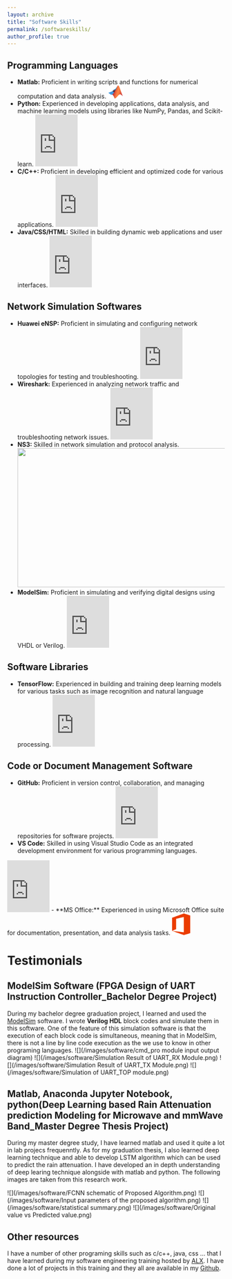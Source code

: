 ```yaml
---
layout: archive
title: "Software Skills"
permalink: /softwareskills/
author_profile: true
---
```


## Programming Languages
- **Matlab:** Proficient in writing scripts and functions for numerical computation and data analysis.   <img src="https://github.com/endalelegesse/endalelegesse.github.io/blob/main/images/software/matlab.svg" alt="Matlab Logo" height="30"> 
- **Python:** Experienced in developing applications, data analysis, and machine learning models using libraries like NumPy, Pandas, and Scikit-learn.  
  <iframe src="https://onedrive.live.com/embed?resid=9CDDD6D29488136D%212001&authkey=!AAKs2eabiOD6AQU" width="98" height="120" frameborder="0" scrolling="no"></iframe>
- **C/C++:** Proficient in developing efficient and optimized code for various applications.  
  <iframe src="https://onedrive.live.com/embed?resid=9CDDD6D29488136D%211986&authkey=!AHzrzADjUJaqUJg" width="98" height="120" frameborder="0" scrolling="no"></iframe>
- **Java/CSS/HTML:** Skilled in building dynamic web applications and user interfaces.  
  <iframe src="https://onedrive.live.com/embed?resid=9CDDD6D29488136D%211993&authkey=!AMkH677vGwKInQQ" width="98" height="120" frameborder="0" scrolling="no"></iframe>

## Network Simulation Softwares
- **Huawei eNSP:** Proficient in simulating and configuring network topologies for testing and troubleshooting.  
  <iframe src="https://onedrive.live.com/embed?resid=9CDDD6D29488136D%211990&authkey=!AIDs5leiovvN3sc" width="98" height="120" frameborder="0" scrolling="no"></iframe>
- **Wireshark:** Experienced in analyzing network traffic and troubleshooting network issues.  
  <iframe src="https://onedrive.live.com/embed?resid=9CDDD6D29488136D%212008&authkey=!AEBl-3PIMRcbNjM" width="98" height="120" frameborder="0" scrolling="no"></iframe>
- **NS3:** Skilled in network simulation and protocol analysis.  
  <img src="https://onedrive.live.com/embed?resid=9CDDD6D29488136D%211999&authkey=%21AKvJf5MZNp5ylNs&width=563&height=322" width="563" height="322" />
- **ModelSim:** Proficient in simulating and verifying digital designs using VHDL or Verilog.  
  <iframe src="https://onedrive.live.com/embed?resid=9CDDD6D29488136D%211997&authkey=!ABkZN-JIYBOBuKw" width="98" height="120" frameborder="0" scrolling="no"></iframe>

## Software Libraries
- **TensorFlow:** Experienced in building and training deep learning models for various tasks such as image recognition and natural language processing.  
  <iframe src="https://onedrive.live.com/embed?resid=9CDDD6D29488136D%212006&authkey=!APYKUBdgd3d2_98" width="98" height="120" frameborder="0" scrolling="no"></iframe>

## Code or Document Management Software
- **GitHub:** Proficient in version control, collaboration, and managing repositories for software projects.  
  <iframe src="https://onedrive.live.com/embed?resid=9CDDD6D29488136D%211989&authkey=!AK_d_NWcfi_QsHY" width="98" height="120" frameborder="0" scrolling="no"></iframe>
- **VS Code:** Skilled in using Visual Studio Code as an integrated development environment for various programming languages.  
 <iframe src="https://onedrive.live.com/embed?resid=9CDDD6D29488136D%212007&authkey=!ALJO8Dtxj2_mG1Q" width="98" height="120" frameborder="0" scrolling="no"></iframe>
- **MS Office:** Experienced in using Microsoft Office suite for documentation, presentation, and data analysis tasks.  
  <img src="https://github.com/endalelegesse/endalelegesse.github.io/blob/main/images/software/MS%20Office.svg" alt="MS Office Logo" height="50">


# Testimonials


## ModelSim Software (FPGA Design of UART Instruction Controller_Bachelor Degree Project) 

During my bachelor degree graduation project, I learned and used the [ModelSim](https://www.intel.com/content/www/us/en/software-kit/750368/modelsim-intel-fpgas-standard-edition-software-version-18-1.html?) software. I wrote **Verilog HDL** block codes and simulate them in this software. One of the feature of this simulation software is that the execution of each block code is simultaneous, meaning that in ModelSim, there is not a line by line code execution as the we use to know in other programing languages. 
![](/images/software/cmd_pro module input output diagram)
![](/images/software/Simulation Result of UART_RX Module.png)
![](/images/software/Simulation Result of UART_TX Module.png)
![](/images/software/Simulation of UART_TOP module.png)

## Matlab, Anaconda Jupyter Notebook, python(Deep Learning based Rain Attenuation prediction Modeling for Microwave and mmWave Band_Master Degree Thesis Project)
During my master degree study, I have learned matlab and used it quite a lot in lab projecs frequenntly. As for my graduation thesis, I also learned deep learning technique and able to develop LSTM algorithm which can be used to predict the rain attenuation. I have developed an in depth understanding of deep learing technique alongside with matlab and python. The following images are taken from this research work. 

![](/images/software/FCNN schematic of  Proposed Algorithm.png)
![](/images/software/Input parameters of the proposed algorithm.png)
![](/images/software/statistical summary.png)
![](/images/software/Original value vs Predicted value.png)
## Other resources

I have a number of other programing skills such as c/c++, java, css ... that I have learned during my software engineering training hosted by [ALX](https://www.alxethiopia.com/software-engineering-plus/). I have done a lot of projects in this training and they all are available in my [Github](https://github.com/Endale24?tab=repositories). 

